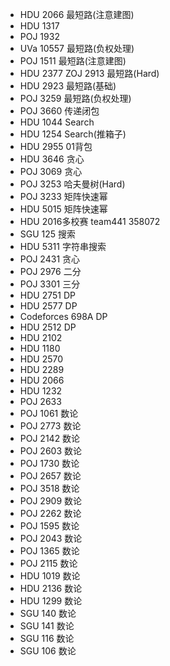 * HDU 2066 最短路(注意建图)
* HDU 1317 
* POJ 1932 
* UVa 10557 最短路(负权处理)
* POJ 1511 最短路(注意建图)
* HDU 2377 ZOJ 2913 最短路(Hard)
* HDU 2923 最短路(基础)
* POJ 3259 最短路(负权处理)
* POJ 3660 传递闭包
* HDU 1044 Search
* HDU 1254 Search(推箱子)
* HDU 2955 01背包 
* HDU 3646 贪心
* POJ 3069 贪心
* POJ 3253 哈夫曼树(Hard)
* POJ 3233 矩阵快速幂
* HDU 5015 矩阵快速幂
* HDU 2016多校赛 team441 358072
* SGU 125 搜索
* HDU 5311 字符串搜索
* POJ 2431 贪心
* POJ 2976 二分
* POJ 3301 三分
* HDU 2751 DP
* HDU 2577 DP
* Codeforces 698A DP
* HDU 2512 DP
* HDU 2102
* HDU 1180
* HDU 2570
* HDU 2289
* HDU 2066
* HDU 1232
* POJ 2633
* POJ 1061 数论
* POJ 2773 数论
* POJ 2142 数论
* POJ 2603 数论
* POJ 1730 数论
* POJ 2657 数论
* POJ 3518 数论
* POJ 2909 数论
* POJ 2262 数论
* POJ 1595 数论
* POJ 2043 数论
* POJ 1365 数论
* POJ 2115 数论
* HDU 1019 数论
* HDU 2136 数论
* HDU 1299 数论
* SGU 140 数论
* SGU 141 数论
* SGU 116 数论
* SGU 106 数论